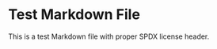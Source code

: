 <!-- SPDX-License-Identifier: Apache-2.0 -->

# Test Markdown File

This is a test Markdown file with proper SPDX license header.
